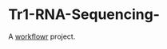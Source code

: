 # Tr1-RNA-Sequencing-

A [workflowr][] project.

[workflowr]: https://github.com/workflowr/workflowr
